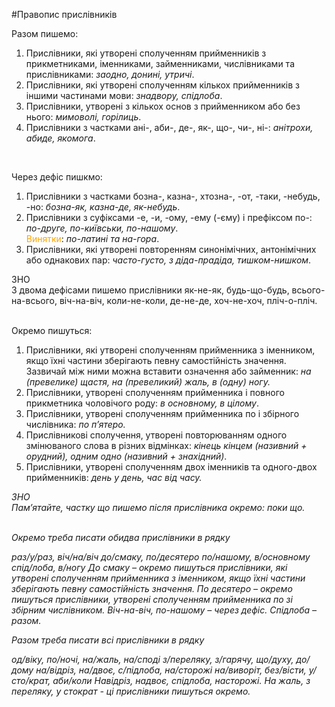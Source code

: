 #Правопис прислiвникiв

<span class="p1">Разом пишемо:</span>
1. Прислiвники, якi утворенi сполученням прийменникiв з прикметниками, iменниками, займенниками, числiвниками та прислiвниками: <i>заодно, донинi, утричi</i>.
2. Прислiвники, якi утворенi сполученням кiлькох прийменникiв з iншими частинами мови: <i>знадвору, спiдлоба</i>.
3. Прислiвники, утворенi з кiлькох основ з прийменником або без нього: <i>мимоволi, горiлиць</i>.
4. Прислiвники з частками <span class="p1">анi-, аби-, де-, як-, що-, чи-, нi-</span>: <i>анiтрохи, абиде, якомога</i>.

<br>

<span class="p1">Через дефiс пишкмо:</span>
1. Прислiвники з частками <span class="p1">бозна-, казна-, хтозна-, -от, -таки, -небудь, -но</span>:<i> бозна-як, казна-де, як-небудь</i>.
2. Прислiвники з суфiксами <span class="p1">-е, -и, -ому, -ему (-єму)</span> i префiксом <span class="p1">по-</span>: <i>по-друге, по-київськи, по-нашому</i>.<br>
<font color="orange">Винятки</font>: <i>по-латинi та на-гора</i>.
3. Прислiвники, якi утворенi повторенням синонiмiчних, антонiмiчних або однакових пар: <i>часто-густо, з дiда-прадiда, тишком-нишком</i>.



<div class="add-zno">
<span class="add">ЗНО</span>
<div class="add-text">
З двома дефiсами пишемо прислiвники <span class="p1">як-не-як, будь-що-будь, всього-на-всього, вiч-на-вiч, коли-не-коли, де-не-де, хоч-не-хоч, плiч-о-плiч</span>.
</div>
<br>





<span class="p1">Окремо пишуться:</span>
1. Прислiвники, якi утворенi сполученням прийменника з iменником, якщо їхнi частини зберiгають певну самостiйнiсть значення. Зазвичай мiж ними можна вставити означення або займенник: <i>на (превелике) щастя, на (превеликий) жаль, в (одну) ногу.</i>
2. Прислiвники, утворенi сполученням прийменника i повного прикметника чоловiчого роду: <i>в основному, в цiлому</i>.
3. Прислiвники, утворенi сполученням прийменника по i збiрного числiвника: <i>по п’ятеро.</i>
4. Прислiвниковi сполучення, утворенi повторюванням одного змiнюваного слова в рiзних вiдмiнках: <i>кiнець кiнцем (називний + орудний), одним одно (називний + знахiдний)</i>.
5. Прислiвники, утворенi сполученням двох iменникiв та одного-двох прийменникiв: <i>день у день, час вiд часу</span>.



<div class="add-zno">
<span class="add">ЗНО</span>
<div class="add-text">
Пам’ятайте, частку що пишемо пiсля прислiвника окремо: <i>поки що</i>.
</div>
<br>



<quiz> 
    <question>
       <p>Окремо треба писати обидва прислівники в рядку</p>
           <answer>раз/у/раз, віч/на/віч</answer>
           <answer correct>до/смаку, по/десятеро</answer>
           <answer>по/нашому, в/основному</answer>
           <answer>спід/лоба, в/ногу</answer>
      <explanation>
До смаку – окремо пишуться прислівники, які утворені сполученням прийменника з іменником, якщо їхні частини зберігають певну самостійність значення.
По десятеро – окремо пишуться прислівники, утворені сполученням прийменника по зі збірним числівником.
Віч-на-віч, по-нашому – через дефіс.
Спідлоба – разом.
 </explanation>
    </question>
</quiz> 


<quiz> 
    <question>
       <p>Разом треба писати всі прислівники в рядку</p>
           <answer>од/віку, по/ночі, на/жаль, на/споді</answer>
           <answer>з/переляку, з/гарячу, що/духу, до/дому</answer>
           <answer correct>на/відріз, на/двоє, с/підлоба, на/сторожі</answer>
           <answer>на/виворіт, без/вісти, у/сто/крат, аби/коли</answer>
      <explanation>
Навідріз, надвоє, спідлоба, насторожі.
На жаль, з переляку, у стократ - ці прислівники пишуться окремо. 
</explanation>
    </question>
</quiz> 

